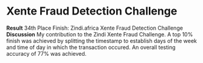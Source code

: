 # Xente Fraud Detection Challenge
**Result**
34th Place Finish: Zindi.africa Xente Fraud Detection Challenge
**Discussion**
My contribution to the Zindi Xente Fraud Challenge. A top 10% finish was achieved by splitting the timestamp to establish days of the week and time of day in which the transaction occured. An overall testing accuracy of 77% was achieved.

